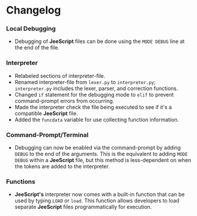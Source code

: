 # Changelog
### Local Debugging
* Debugging of **JeeScript** files can be done using the ``MODE DEBUG`` line at the end of the file.
### Interpreter
* Relabeled sections of interpreter-file.
* Renamed interpreter-file from ``lexer.py`` to ``interpreter.py``; ``interpreter.py`` includes the lexer, parser, and correction functions.
* Changed ``if`` statement for the debugging mode to ``elif`` to prevent command-prompt errors from occurring.
* Made the interpreter check the file being executed to see if it's a compatible **JeeScript** file.
* Added the ``funcdata`` variable for use collecting function information.
### Command-Prompt/Terminal
* Debugging can now be enabled via the command-prompt by adding ``DEBUG`` to the end of the arguments. This is the equivalent to adding ``MODE DEBUG`` within a **JeeScript** file, but this method is less-dependent on when the tokens are added to the interpreter.
### Functions
* **JeeScript's** interpreter now comes with a built-in function that can be used by typing ``LOAD`` or ``load``. This function allows developers to load separate **JeeScript** files programmatically for execution.